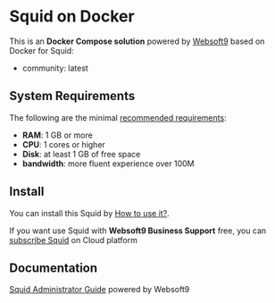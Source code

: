 # Squid on Docker  

This is an **Docker Compose solution** powered by [Websoft9](https://www.websoft9.com) based on Docker for Squid:


 - community:  latest


## System Requirements

The following are the minimal [recommended requirements](https://hub.docker.com/r/datadog/squid):

* **RAM**: 1 GB or more
* **CPU**: 1 cores or higher
* **Disk**: at least 1 GB of free space
* **bandwidth**: more fluent experience over 100M  

## Install

You can install this Squid by [How to use it?](https://github.com/Websoft9/docker-library#how-to-use-it).   

If you want use Squid with **Websoft9 Business Support** free, you can [subscribe Squid](https://www.websoft9.com/apps) on Cloud platform

## Documentation

[Squid Administrator Guide](https://support.websoft9.com/docs/squid) powered by Websoft9